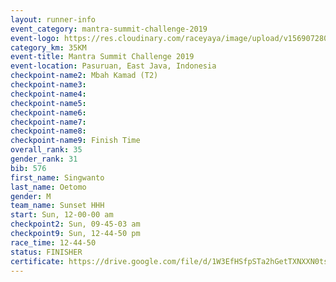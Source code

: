 ```yaml
---
layout: runner-info 
event_category: mantra-summit-challenge-2019 
event-logo: https://res.cloudinary.com/raceyaya/image/upload/v1569072809/logo/mantra-image_segrbx.jpg
category_km: 35KM 
event-title: Mantra Summit Challenge 2019 
event-location: Pasuruan, East Java, Indonesia 
checkpoint-name2: Mbah Kamad (T2) 
checkpoint-name3: 
checkpoint-name4: 
checkpoint-name5: 
checkpoint-name6: 
checkpoint-name7: 
checkpoint-name8: 
checkpoint-name9: Finish Time
overall_rank: 35
gender_rank: 31
bib: 576
first_name: Singwanto
last_name: Oetomo
gender: M
team_name: Sunset HHH
start: Sun, 12-00-00 am
checkpoint2: Sun, 09-45-03 am
checkpoint9: Sun, 12-44-50 pm
race_time: 12-44-50
status: FINISHER
certificate: https://drive.google.com/file/d/1W3EfHSfpSTa2hGetTXNXXN0tslqkctRD/view?usp=sharing
---
```

